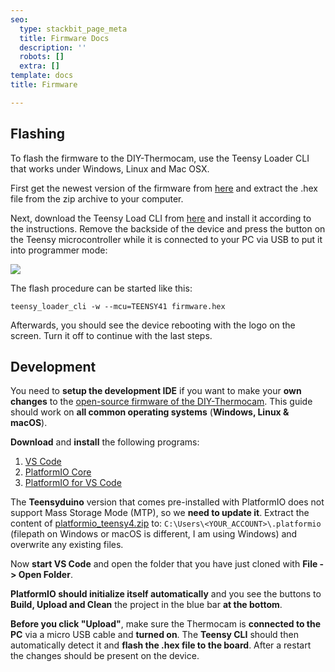 ```yaml
---
seo:
  type: stackbit_page_meta
  title: Firmware Docs
  description: ''
  robots: []
  extra: []
template: docs
title: Firmware

---
```


## Flashing

To flash the firmware to the DIY-Thermocam, use the Teensy Loader CLI that works under Windows, Linux and Mac OSX.

First get the newest version of the firmware from [here](https://https://github.com/maxritter/diy-thermocam/releases) and extract the .hex file from the zip archive to your computer.

Next, download the Teensy Load CLI from [here](https://github.com/PaulStoffregen/teensy_loader_cli) and install it according to the instructions. Remove the backside of the device and press the button on the Teensy microcontroller while it is connected to your PC via USB to put it into programmer mode:

![](https://www.diy-thermocam.net/images/manual/flash.png)

 The flash procedure can be started like this:

```
teensy_loader_cli -w --mcu=TEENSY41 firmware.hex
```

Afterwards, you should see the device rebooting with the logo on the screen. Turn it off to continue with the last steps.

## Development

You need to **setup the development IDE** if you want to make your **own changes** to the [open-source firmware of the DIY-Thermocam](https://https://github.com/maxritter/diy-thermocam/tree/master/firmware). This guide should work on **all common operating systems** (**Windows, Linux & macOS**).

**Download** and **install** the following programs:

1. [VS Code](https://code.visualstudio.com/)
2. [PlatformIO Core](https://docs.platformio.org/en/latest//core/installation.html)
3. [PlatformIO for VS Code](https://platformio.org/install/ide?install=vscode)

The **Teensyduino** version that comes pre-installed with PlatformIO does not support Mass Storage Mode (MTP), so we **need to update it**. Extract the content of [platformio_teensy4.zip](3.0/other/platformio_teensy4.zip) to: `C:\Users\<YOUR_ACCOUNT>\.platformio` (filepath on Windows or macOS is different, I am using Windows) and overwrite any existing files.

Now **start VS Code** and open the folder that you have just cloned with **File -> Open Folder**. 

**PlatformIO should initialize itself automatically** and you see the buttons to **Build, Upload and Clean** the project in the blue bar **at the bottom**. 

**Before you click "Upload"**, make sure the Thermocam is **connected to the PC** via a micro USB cable and **turned on**. The **Teensy CLI** should then automatically detect it and **flash the .hex file to the board**. After a restart the changes should be present on the device.

